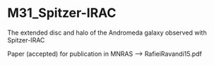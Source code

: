 # M31_Spitzer-IRAC
The extended disc and halo of the Andromeda galaxy observed with Spitzer-IRAC

Paper (accepted) for publication in MNRAS --> RafieiRavandi15.pdf
